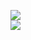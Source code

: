 [![](https://img.shields.io/badge/Made%20With-Github%20Spray-lightgrey.svg?style=for-the-badge&logo=github)](https://github.com/Annihil/github-spray#29821)  
[![](https://i.imgur.com/2DrTn0Z.gif)](https://github.com/Annihil/github-spray)